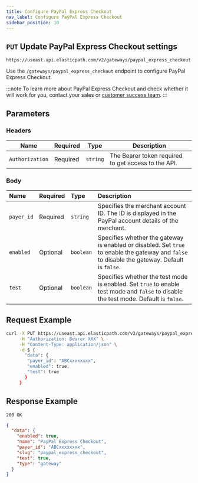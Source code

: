 ```yaml
---
title: Configure PayPal Express Checkout
nav_label: Configure PayPal Express Checkout
sidebar_position: 10
---
```


## `PUT` Update PayPal Express Checkout settings

```http
https://useast.api.elasticpath.com/v2/gateways/paypal_express_checkout
```

Use the `/gateways/paypal_express_checkout` endpoint to configure PayPal Express Checkout.

:::note
To learn more about PayPal Express Checkout and check whether it will work for you, contact your sales or [customer success team](mailto:customersuccess@elasticpath.com).
:::

## Parameters

### Headers

| Name            | Required | Type     | Description                                         |
| --------------- | -------- | -------- | --------------------------------------------------- |
| `Authorization` | Required | `string` | The Bearer token required to get access to the API. |

### Body

| Name       | Required | Type       | Description                                                                                                                                    |
| :---------- |:---------|:-----------|:-----------------------------------------------------------------------------------------------------------------------------------------------|
| `payer_id` | Required | `string`   | Specifies the merchant account ID. The ID is displayed in the PayPal account details of the merchant.                                          |
| `enabled`  | Optional | `boolean`  | Specifies whether the gateway is enabled or disabled. Set `true` to enable the gateway and `false` to disable the gateway. Default is `false`. |
| `test`     | Optional | `boolean`  | Specifies whether the test mode is enabled. Set `true` to enable test mode and `false` to disable the test mode. Default is `false`.           |

## Request Example

```bash
curl -X PUT https://useast.api.elasticpath.com/v2/gateways/paypal_express_checkout \
     -H "Authorization: Bearer XXX" \
     -H "Content-Type: application/json" \
     -d $ {
       "data": {
        "payer_id": "ABCxxxxxxxx",
        "enabled": true,
        "test": true
       }
     }
```

## Response Example

`200 OK`

```json
{
  "data": {
    "enabled": true,
    "name": "PayPal Express Checkout",
    "payer_id": "ABCxxxxxxxx",
    "slug": "paypal_express_checkout",
    "test": true,
    "type": "gateway"
  }
}
```

